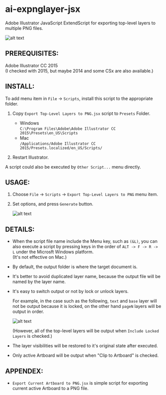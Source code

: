 ai-expnglayer-jsx
=================
Adobe Illustrator JavaScript ExtendScript for exporting top-level layers to multiple PNG files.

![alt text](https://raw.github.com/gootara-org/ai-expnglayer-jsx/images/settings.png "Settings")


PREREQUISITES:
----------------
Adobe Illustrator CC 2015  
(I checked with 2015, but maybe 2014 and some CSx are also available.)


INSTALL:
----------------
To add menu item in `File` -> `Scripts`, install this script to the appropriate folder.

1. Copy `Export Top-Level Layers to PNG.jsx` script to `Presets` Folder.

    + Windows  
      `C:\Program Files\Adobe\Adobe Illustrator CC 2015\Presets\en_US\Scripts`
    + Mac  
      `/Applications/Adobe Illustrator CC 2015/Presets.localized/en_US/Scripts/`


2. Restart Illustrator.

A script could also be executed by `Other Script...` menu directly.


USAGE:
----------------
1. Choose `File` -> `Scripts` -> `Export Top-Level Layers to PNG` menu item.       

2. Set options, and press `Generate` button.  

    ![alt text](https://raw.github.com/gootara-org/ai-expnglayer-jsx/images/settings.png "Settings")


DETAILS:
----------------
  + When the script file name include the Menu key, such as `(&L)`,
    you can also execute a script by pressing keys in the order of `ALT -> F -> R -> L`
    under the Microsft Windows platform.  
    (It's not effective on Mac.)

  + By default, the output folder is where the target document is.

  + It's better to avoid duplicated layer name, because the output file will be named by the layer name.

  + It's easy to switch output or not by lock or unlock layers.

    For example, in the case such as the following, `text` and `base` layer will not be output
    because it is locked, on the other hand `pageN` layers will be output in order.

    ![alt text](https://raw.github.com/gootara-org/ai-expnglayer-jsx/images/layers.png "Layers")

    (However, all of the top-level layers will be output when `Include Locked Layers` is checked.)

  + The layer visibilities will be restored to it's original state after executed.

  + Only active Artboard will be output when "Clip to Artboard" is checked.


APPENDEX:
----------------
  + `Export Current Artboard to PNG.jsx` is simple script for exporting current active Artboard to a PNG file.
